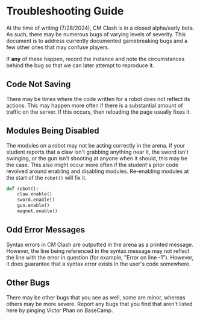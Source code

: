 # Troubleshooting Guide

At the time of writing (7/28/2024), CM Clash is in a closed alpha/early beta. As such, there may be numerous bugs of varying levels of severity. This document is to address currently documented gamebreaking bugs and a few other ones that may confuse players.

If **any** of these happen, record the instance and note the circumstances behind the bug so that we can later attempt to reproduce it.

## Code Not Saving

There may be times where the code written for a robot does not reflect its actions. This may happen more often if there is a substantial amount of traffic on the server. If this occurs, then reloading the page usually fixes it.

## Modules Being Disabled

The modules on a robot may not be acting correctly in the arena. If your student reports that a claw isn't grabbing anything near it, the sword isn't swinging, or the gun isn't shooting at anyone when it should, this may be the case. This also might occur more often if the student's prior code revolved around enabling and disabling modules. Re-enabling modules at the start of the `robot()` will fix it.

```python
def robot():
    claw.enable()
    sword.enable()
    gun.enable()
    magnet.enable()
```

## Odd Error Messages

Syntax errors in CM Clash are outputted in the arena as a printed message. However, the line being referenced in the syntax message may not reflect the line with the error in question (for example, "Error on line -1"). However, it does guarantee that a syntax error exists in the user's code somewhere.

## Other Bugs

There may be other bugs that you see as well, some are minor, whereas others may be more severe. Report any bugs that you find that aren't listed here by pinging Victor Phan on BaseCamp.